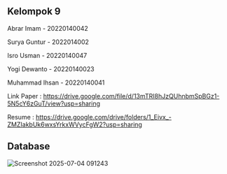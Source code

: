 ## Kelompok 9

Abrar Imam - 20220140042

Surya Guntur - 2022014002

Isro Usman - 20220140047

Yogi Dewanto - 20220140023

Muhammad Ihsan - 20220140041

Link
Paper : https://drive.google.com/file/d/13mTRI8hJzQUhnbmSpBGz1-5N5cY6zGuT/view?usp=sharing

Resume : https://drive.google.com/drive/folders/1_Eivx_-ZMZIakbUk6wxsYrkxWVycFgW2?usp=sharing

## Database
![Screenshot 2025-07-04 091243](https://github.com/user-attachments/assets/8656af07-8c6f-4157-a09a-4d4d841b9c6a)
